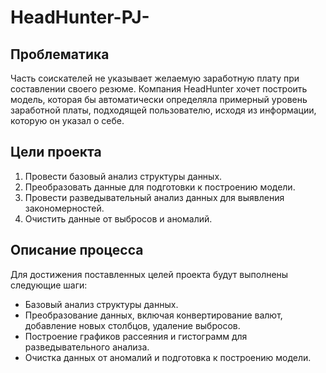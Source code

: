 # HeadHunter-PJ-
## Проблематика
Часть соискателей не указывает желаемую заработную плату при составлении своего резюме. Компания HeadHunter хочет построить модель, которая бы автоматически определяла примерный уровень заработной платы, подходящей пользователю, исходя из информации, которую он указал о себе.

## Цели проекта
1. Провести базовый анализ структуры данных.
2. Преобразовать данные для подготовки к построению модели.
3. Провести разведывательный анализ данных для выявления закономерностей.
4. Очистить данные от выбросов и аномалий.

## Описание процесса
Для достижения поставленных целей проекта будут выполнены следующие шаги:
- Базовый анализ структуры данных.
- Преобразование данных, включая конвертирование валют, добавление новых столбцов, удаление выбросов.
- Построение графиков рассеяния и гистограмм для разведывательного анализа.
- Очистка данных от аномалий и подготовка к построению модели.